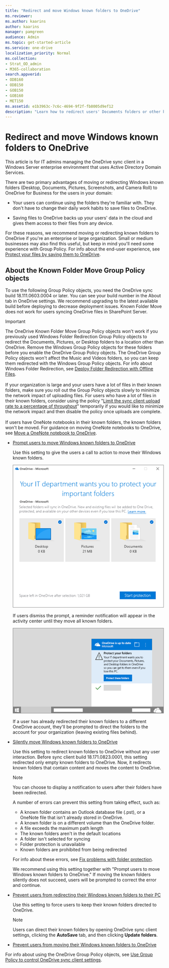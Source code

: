 ```yaml
---
title: "Redirect and move Windows known folders to OneDrive"
ms.reviewer: 
ms.author: kaarins
author: kaarins
manager: pamgreen
audience: Admin
ms.topic: get-started-article
ms.service: one-drive
localization_priority: Normal
ms.collection: 
- Strat_OD_admin
- M365-collaboration
search.appverid:
- ODB160
- ODB150
- GOB150
- GOB160
- MET150
ms.assetid: e1b3963c-7c6c-4694-9f2f-fb8005d9ef12
description: "Learn how to redirect users' Documents folders or other known folders to OneDrive. "
---
```


# Redirect and move Windows known folders to OneDrive

This article is for IT admins managing the OneDrive sync client in a Windows Server enterprise environment that uses Active Directory Domain Services. 
  
There are two primary advantages of moving or redirecting Windows known folders (Desktop, Documents, Pictures, Screenshots, and Camera Roll) to OneDrive for Business for the users in your domain:
  
- Your users can continue using the folders they're familiar with. They don't have to change their daily work habits to save files to OneDrive.
    
- Saving files to OneDrive backs up your users' data in the cloud and gives them access to their files from any device.
    
For these reasons, we recommend moving or redirecting known folders to OneDrive if you're an enterprise or large organization. Small or medium businesses may also find this useful, but keep in mind you'll need some experience with Group Policy. For info about the end-user experience, see [Protect your files by saving them to OneDrive](https://support.office.com/article/d61a7930-a6fb-4b95-b28a-6552e77c3057).
  
## About the Known Folder Move Group Policy objects

To use the following Group Policy objects, you need the OneDrive sync build 18.111.0603.0004 or later. You can see your build number in the About tab in OneDrive settings.  We recommend upgrading to the latest available build before deploying to decrease deployment issues. Known Folder Move does not work for users syncing OneDrive files in SharePoint Server.  

> [!IMPORTANT]
   > The OneDrive Known Folder Move Group Policy objects won't work if you previously used Windows Folder Redirection Group Policy objects to redirect the Documents, Pictures, or Desktop folders to a location other than OneDrive. Remove the Windows Group Policy objects for these folders before you enable the OneDrive Group Policy objects. The OneDrive Group Policy objects won't affect the Music and Videos folders, so you can keep them redirected with the Windows Group Policy objects. For info about Windows Folder Redirection, see [Deploy Folder Redirection with Offline Files](/windows-server/storage/folder-redirection/deploy-folder-redirection).<br><br>If your organization is large and your users have a lot of files in their known folders, make sure you roll out the Group Policy objects slowly to minimize the network impact of uploading files. For users who have a lot of files in their known folders, consider using the policy "[Limit the sync client upload rate to a percentage of throughput](use-group-policy.md#AutomaticUploadBandwidthPercentage)" temporarily if you would like to minimize the network impact and then disable the policy once uploads are complete.<br><br>If users have OneNote notebooks in their known folders, the known folders won't be moved. For guidance on moving OneNote notebooks to OneDrive, see [Move a OneNote notebook to OneDrive](https://support.office.com/article/0af0a141-0bdf-49ab-9e50-45dbcca44082).    
  
- [Prompt users to move Windows known folders to OneDrive](use-group-policy.md#KFMOptInWithWizard)
    
    Use this setting to give the users a call to action to move their Windows known folders. 

    ![Screenshot of the dialog box that prompts users to protect their important folders](media/protect-important-folders-gpo.png)

    If users dismiss the prompt, a reminder notification will appear in the activity center until they move all known folders. 

    ![Screenshot of the notification that reminds users to protect their important folders](media/protect-important-folders-notification.png)

    If a user has already redirected their known folders to a different OneDrive account, they'll be prompted to direct the folders to the account for your organization (leaving existing files behind).
  
- [Silently move Windows known folders to OneDrive](use-group-policy.md#KFMOptInNoWizard)
    
    Use this setting to redirect known folders to OneDrive without any user interaction. Before sync client build 18.171.0823.0001, this setting redirected only empty known folders to OneDrive. Now, it redirects known folders that contain content and moves the content to OneDrive.

    > [!NOTE]
    > You can choose to display a notification to users after their folders have been redirected.  
 
    A number of errors can prevent this setting from taking effect, such as:
    - A known folder contains an Outlook database file (.pst), or a OneNote file that isn't already stored in OneDrive.
    - A known folder is on a different volume than the OneDrive folder.
    - A file exceeds the maximum path length
    - The known folders aren't in the default locations
    - A folder isn't selected for syncing
    - Folder protection is unavailable
    - Known folders are prohibited from being redirected

    
    For info about these errors, see [Fix problems with folder protection](https://support.office.com/article/d61a7930-a6fb-4b95-b28a-6552e77c3057#BKMK_FixProblems).

    We recommend using this setting together with "Prompt users to move Windows known folders to OneDrive." If moving the known folders silently does not succeed, users will be prompted to correct the error and continue. 
   
- [Prevent users from redirecting their Windows known folders to their PC](use-group-policy.md#KFMBlockOptOut)
    
    Use this setting to force users to keep their known folders directed to OneDrive.
    
    > [!NOTE]
    > Users can direct their known folders by opening OneDrive sync client settings, clicking the **AutoSave** tab, and then clicking **Update folders**. 
  
- [Prevent users from moving their Windows known folders to OneDrive](use-group-policy.md#BlockKnownFolderMove)
    
For info about using the OneDrive Group Policy objects, see [Use Group Policy to control OneDrive sync client settings](use-group-policy.md).
  

